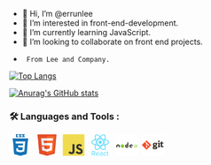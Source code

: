 - 👋 Hi, I’m @errunlee
- 👀 I’m interested in front-end-development.
- 🌱 I’m currently learning JavaScript.
- 💞️ I’m looking to collaborate on front end projects.
-      From Lee and Company.
[![Top Langs](https://github-readme-stats.vercel.app/api/top-langs/?username=errunlee&layout=compact&theme=tokyonight)](https://github.com/errunlee/github-readme-stats)


[![Anurag's GitHub stats](https://github-readme-stats.vercel.app/api?username=errunlee&theme=tokyonight)](https://github.com/errunlee/github-readme-stats)

### :hammer_and_wrench: Languages and Tools :


<div>
  <img src="https://github.com/devicons/devicon/blob/master/icons/css3/css3-plain-wordmark.svg"  title="CSS3" alt="CSS" width="40" height="40"/>&nbsp;
  <img src="https://github.com/devicons/devicon/blob/master/icons/html5/html5-original.svg" title="HTML5" alt="HTML" width="40" height="40"/>&nbsp;
  <img src="https://github.com/devicons/devicon/blob/master/icons/javascript/javascript-original.svg" title="JavaScript" alt="JavaScript" width="40" height="40"/>&nbsp;
  <img src="https://github.com/devicons/devicon/blob/master/icons/react/react-original-wordmark.svg" title="React" alt="React" width="40" height="40"/>&nbsp;
  <img src="https://github.com/devicons/devicon/blob/master/icons/nodejs/nodejs-original-wordmark.svg" title="NodeJS" alt="NodeJS" width="40" height="40"/>&nbsp;
  <img src="https://github.com/devicons/devicon/blob/master/icons/git/git-original-wordmark.svg" title="Git" **alt="Git" width="40" height="40"/>
</div>
<!---
errunlee/errunlee is a ✨ special ✨ repository because its `README.md` (this file) appears on your GitHub profile.
You can click the Preview link to take a look at your changes.
--->
